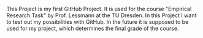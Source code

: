 This Project is my first GitHub Project. It is used for the  course "Empirical Research Task" by Prof. Lessmann at the TU Dresden.
In this Project I want to test out my possibilities with GitHub. In the future it is supposed to be used for my project, which determines the final grade of the course.
